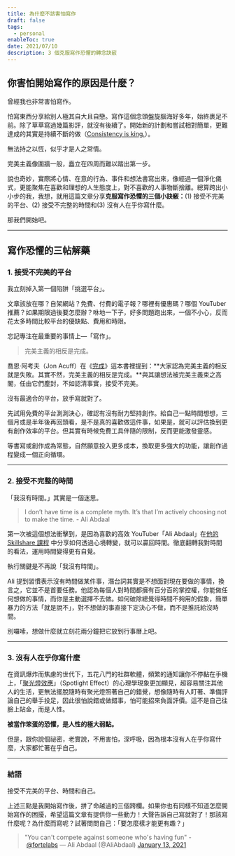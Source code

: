 ```yaml
---
title: 為什麼不該害怕寫作
draft: false
tags:
  - personal
enableToc: true
date: 2021/07/10
description: 3 個克服寫作恐懼的轉念訣竅
---
```

## 你害怕開始寫作的原因是什麼？

曾經我也非常害怕寫作。

怕寫東西分享給別人極其自大且自戀。寫作這個念頭盤旋腦海好多年，始終裹足不前。除了草草寫過幾篇影評，就沒有後續了。開始新的計劃和嘗試相對簡單，更難達成的其實是持續不斷的做（[Consistency is king.](https://aliabdaal.com/consistency-is-king/)）。

無法持之以恆，似乎才是人之常情。

完美主義像圍牆一般，矗立在四周而難以踏出第一步。

說也奇妙，實際將心情、在意的行為、事件和想法書寫出來，像經過一個淨化儀式，更能聚焦在喜歡和理想的人生態度上，對不喜歡的人事物斷捨離。總算跨出小小步的我，我想，就用這篇文章分享**克服寫作恐懼的三個小訣竅：**(1) 接受不完美的平台、(2) 接受不完整的時間和(3) 沒有人在乎你寫什麼。

那我們開始吧。

---

## 寫作恐懼的三帖解藥

### 1. 接受不完美的平台

我立刻掉入第一個陷阱「挑選平台」。

文章該放在哪？自架網站？免費、付費的電子報？哪裡有優惠碼？哪個 YouTuber 推薦？如果期限過後要怎麼辦？咻地一下子，好多問題跑出來，一個不小心，反而花太多時間比較平台的優缺點、費用和時限。

忘記專注在最重要的事情上—「寫作」。

> 完美主義的相反是完成。

喬恩‧阿考夫（Jon Acuff）在《[完成](https://r10.to/hwSOcc)》這本書裡提到：**大家認為完美主義的相反就是失敗。其實不然，完美主義的相反是完成。**與其讓想法被完美主義束之高閣，任由它們塵封，不如認清事實，接受不完美。

沒有最適合的平台，放手寫就對了。

先試用免費的平台測測決心，確認有沒有耐力堅持創作。給自己一點時間想想，三個月或是半年後再回頭看，是不是真的喜歡做這件事，如果是，就可以評估換到更有創作效率的平台。但其實有時候免費工具伴隨的限制，反而更能激發靈感。

等書寫或創作成為常態，自然願意投入更多成本，換取更多強大的功能，讓創作過程變成一個正向循環。

---

### 2. 接受不完整的時間

「我沒有時間。」其實是一個迷思。

> I don’t have time is a complete myth. It’s that I’m actively choosing not to make the time. - Ali Abdaal

第一次被這個想法衝擊到，是因為喜歡的高效 YouTuber「Ali Abdaal」在[他的 Skillshare 課程](https://www.skillshare.com/classes/Starting-a-Successful-Side-Hustle/1147193977) 中分享如何透過心境轉變，就可以贏回時間。徹底翻轉我對時間的看法，運用時間變得更有自覺。

執行關鍵是不再說「我沒有時間」。

Ali 提到習慣表示沒有時間做某件事，潛台詞其實是不想面對現在要做的事情，換言之，它並不是首要任務。他認為每個人對時間都擁有百分百的掌控權，你能做任何想做的事情，而你是主動選擇不去做。如何破除總覺得時間不夠用的假象，簡單暴力的方法「就是說不」，對不想做的事直接下定決心不做，而不是推託給沒時間。

別囉嗦，想做什麼就立刻花兩分鐘把它放到行事曆上吧。

---

### 3. 沒有人在乎你寫什麼

在資訊爆炸而焦慮的世代下，五花八門的社群軟體，頻繁的通知讓你不停黏在手機上，「[聚光燈效應](https://twitter.com/aliabdaal/status/1279450587889831937)」（Spotlight Effect）的心理學現象更加顯見，超容易關注其他人的生活，更無法擺脫隨時有聚光燈照著自己的錯覺，想像隨時有人盯著、準備評論自己的舉手投足，因此很怕說錯或做錯事，怕可能招來負面評價。這不是自己往臉上貼金，而是人性。

**被當作笨蛋的恐懼，是人性的極大弱點。**

但是，跟你說個祕密，老實說，不用害怕，深呼吸，因為根本沒有人在乎你寫什麼，大家都忙著在乎自己。

---

### 結語

接受不完美的平台、時間和自己。

上述三點是我開始寫作後，拼了命越過的三個跨欄。如果你也有同樣不知道怎麼開始寫作的困擾，希望這篇文章有提供你一些動力！大聲告訴自己寫就對了！那該寫什麼呢？為什麼而寫呢？試著問問自己：「要怎麼樣才能更有趣？」

> "You can't compete against someone who's having fun" - [@fortelabs](https://twitter.com/fortelabs?ref_src=twsrc%5Etfw&ref=chinghannhu.ghost.io) — Ali Abdaal (@AliAbdaal) [January 13, 2021](https://twitter.com/AliAbdaal/status/1349476016218112000?ref_src=twsrc%5Etfw&ref=chinghannhu.ghost.io)
